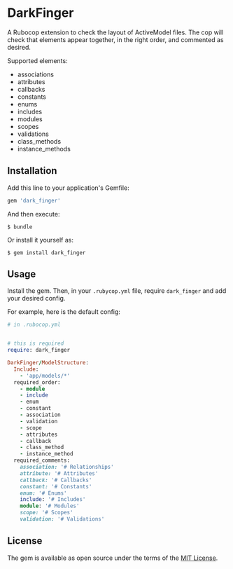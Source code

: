 # DarkFinger

A Rubocop extension to check the layout of ActiveModel files. The cop will
check that elements appear together, in the right order, and commented as
desired.

Supported elements:

* associations
* attributes
* callbacks
* constants
* enums
* includes
* modules
* scopes
* validations
* class_methods
* instance_methods


## Installation

Add this line to your application's Gemfile:

```ruby
gem 'dark_finger'
```

And then execute:

    $ bundle

Or install it yourself as:

    $ gem install dark_finger

## Usage

Install the gem. Then, in your `.rubycop.yml` file, require `dark_finger` and
add your desired config.

For example, here is the default config:

```ruby
# in .rubocop.yml


# this is required
require: dark_finger

DarkFinger/ModelStructure:
  Include:
    - 'app/models/*'
  required_order:
    - module
    - include
    - enum
    - constant
    - association
    - validation
    - scope
    - attributes
    - callback
    - class_method
    - instance_method
  required_comments:
    association: '# Relationships'
    attribute: '# Attributes'
    callback: '# Callbacks'
    constant: '# Constants'
    enum: '# Enums'
    include: '# Includes'
    module: '# Modules'
    scope: '# Scopes'
    validation: '# Validations'

```

## License

The gem is available as open source under the terms of the [MIT License](http://opensource.org/licenses/MIT).


